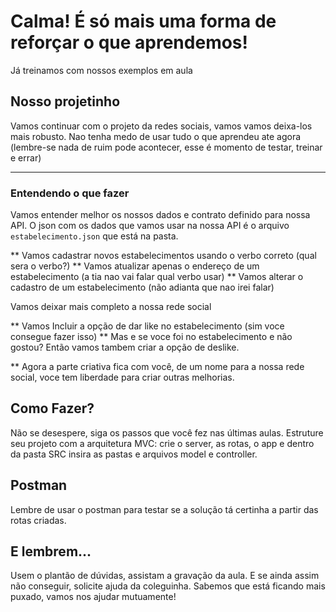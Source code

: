 # Calma! É só mais uma forma de reforçar o que aprendemos!

Já treinamos com nossos exemplos em aula

## Nosso projetinho

Vamos continuar com o projeto da redes sociais, vamos vamos deixa-los mais robusto. Nao tenha medo de usar tudo o que aprendeu ate agora (lembre-se nada de ruim pode acontecer, esse é momento de testar, treinar e errar)

---

### Entendendo o que fazer

Vamos entender melhor os nossos dados e contrato definido para nossa API. 
O json com os dados que vamos usar na nossa API é o arquivo `estabelecimento.json` que está na pasta.


** Vamos cadastrar novos estabelecimentos usando o verbo correto (qual sera o verbo?)
** Vamos atualizar apenas o endereço de um estabelecimento (a tia nao vai falar qual verbo usar)
** Vamos alterar o cadastro de um estabelecimento (não adianta que nao irei falar)

Vamos deixar mais completo a nossa rede social

** Vamos Incluir a opção de dar like no estabelecimento (sim voce consegue fazer isso)
** Mas e se voce foi no estabelecimento e não gostou? Então vamos tambem criar a opção de deslike.

** Agora a parte criativa fica com você, de um nome para a nossa rede social, voce tem liberdade para criar outras melhorias.

## Como Fazer?

Não se desespere, siga os passos que você fez nas últimas aulas. Estruture seu projeto com a arquitetura MVC: crie o server, as rotas, o app e dentro da pasta SRC insira as pastas e arquivos model e controller. 


## Postman

Lembre de usar o postman para testar se a solução tá certinha a partir das rotas criadas.



## E lembrem...
Usem o plantão de dúvidas, assistam a gravação da aula. E se ainda assim não conseguir, solicite ajuda da coleguinha. Sabemos que está ficando mais puxado, vamos nos ajudar mutuamente!


